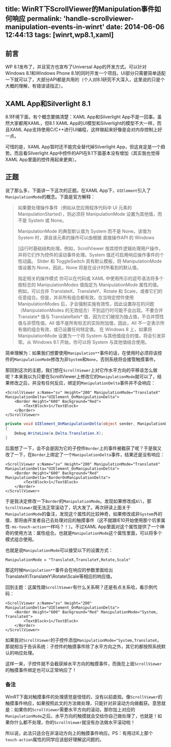 title: WinRT下ScrollViewer的Manipulation事件如何响应
permalink: 'handle-scrollviewer-manipulation-events-in-winrt'
date: 2014-06-06 12:44:13
tags: [winrt,wp8.1,xaml]
---

## 前言

WP 8.1发布了，并且官方也宣布了Universal App的开发方式。可以针对Windows 8.1和Windows Phone 8.1的同时开发一个项目。UI部分只需要简单适配一下就可以了，大部分API都是共用的（个人对8.1研究不大深入，这里说的只是个大概的理解，有错误请指正）。

## XAML App和Silverlight 8.1

8.1环境下面，有个概念要搞清楚：XAML App和Silverlight App不是一回事。虽然大家都用XAML，但8.1 XAML App的UI模型和Silverlight的模型不大一样，而且XAML App支持使用C/C++进行UI编程，这样做起来好像是会对内存控制上好一点。

可惜的是，XAML App暂时还不能完全替代掉Silverlight App，但这肯定是一个趋势。而且看Silverlight App中控件的API在8.1下面基本没有增加（其实我也觉得XAML App里面的控件用起来更爽）。

## 正题

说了那么多，下面讲一下这次的正题。在XAML App下，`UIElement`引入了`ManipulationMode`的概念。下面是官方解释：

> 如果要处理操作事件（例如从您应用程序代码中 UI 元素的 ManipulationStarted），则必须将 ManipulationMode 设置为其他值，而不是 System 或 None。
> 
> ManipulationMode 的典型默认值为 System 而不是 None。该值为 System 时，源自该元素的操作可以由根据 直接操作API 的 Windows 
> 
> ]运行时基础结构处理。例如，ScrollViewer 按其控件逻辑处理用户操作，并将它们作为控件的滚动事件处理。System 值还可启用响应操作事件的个性动画。
> Slider 和 ToggleSwitch 具有默认模板，将 ManipulationMode 值设置为 None，因此，None 将是在设计时所看到的默认值。
> 
> 指定相关的操作模式
> 你可以在代码或 XAML 中使用所示的逗号语法将多个按标志的 ManipulationModes 值指定为 ManipulationMode 属性的值。例如，可以合并 TranslateX、TranslateY、Rotate 和 Scale，或者它们的任意组合。但是，并非所有组合都有效。仅当特定控件使用 ManipulationModes 后，才会强制实施有效性，因此设置存在的问题（ManipulationModes 的无效组合）不到运行时可能不会出现。不要合并 Translate* 值与 TranslateRails* 值，因为它们被视为独占值，不合并惯性值与非惯性值。All 值不是所有标志的实际附加值，因此，All 不一定表示所有值的组合有效，或已设置任何特定值。
在 Windows 8 上，如果将 ManipulationMode 设置为一个将 System 与其他值组合的值，将会引发异常。从 Windows 8.1 开始，你可以将 System 与其他值结合使用。

简单理解为：如果我们想要使用`Manipulation**`事件的话，在使用时必须将该控件的`ManipulationMode`修改为非`System`和`None`，否则系统将会接管触摸事件。

那回到这次的主题，我们想在`ScrollViewer`上对它作水平方向的平移该怎么做呢？本来我以为只要在ScrollViewer上修改它的`ManipulationMode`就可以了，结果修改之后，并没有任何反应，绑定的`ManipulationDelta`事件并不会响应：

``` xaml
<ScrollViewer x:Name="sv" Height="200" ManipulationMode="TranslateX" ManipulationDelta="UIElement_OnManipulationDelta">
    <Border Height="600" Background="Red">
        <TextBlock>1</TextBlock>
    </Border>
</ScrollViewer>
```

```csharp
private void UIElement_OnManipulationDelta(object sender, ManipulationDeltaRoutedEventArgs e)
{
    Debug.WriteLine(e.Delta.Translation.X);
}
```

后面想了一下，会不会是因为它的子控件`Border`上的事件被截获了呢？于是我又改了一下，在`Border`上绑定了一个`ManipulationDelta`事件，结果还是没有响应：

``` xaml
<ScrollViewer x:Name="sv" Height="200" ManipulationMode="TranslateX" ManipulationDelta="UIElement_OnManipulationDelta">
    <Border Height="600" Background="Red" ManipulationDelta="BorderOnManipulationDelta">
        <TextBlock>1</TextBlock>
    </Border>
</ScrollViewer>
```

于是我决定修改一下`Border`的`ManipulationMode`。发现如果修改成`All`，那`ScrollViewer`就无法正常滚动了，坑大发了。再次研读上面关于`ManipulationMode`的备注，发现这个属性的比较神奇，如果修改成非`System`外的值，那将由开发者自己去处理对应的触摸事件（这不就跟IE10开始使用那个坑爹属性`-ms-touch-action`一样吗？！）。不过XAML App里面对这个属性提供了一个神奇的使用方法：属性组合。也就是`ManipulationMode`这个属性里面，可以将多个模式组合使用。

也就是说`ManipulationMode`可以接受以下的设置方式：

```
ManipulationMode = "TranslateX,TranslateY,Rotate,Scale"
```

那这时候`Manipulation**`事件会在响应的参数里面给出TranslateX\TranslateY\Rotate\Scale等相应的响应值。

回到主题：这属性跟`ScrollViewer`有什么关系啊？还是有点关系哈，看示例代码：

``` xaml
<ScrollViewer x:Name="sv" Height="200" ManipulationDelta="UIElement_OnManipulationDelta">
    <Border Height="600" Background="Red" ManipulationMode="System, TranslateX">
        <TextBlock>1</TextBlock>
    </Border>
</ScrollViewer>
```

如果我对`ScrollViewer`的子控件添加`ManipulationMode="System,TranslateX`，那就相当于告诉系统：子控件的触摸事件除了水平方向之外，其它的都按照系统默认的响应处理。

这样一来，子控件就不会截获掉水平方向的触摸事件，而我在上层`ScrollViewer`的触摸事件绑定也可以正常响应了！

### 备注

WinRT下面对触摸事件的处理感觉是怪怪的，没有以前直观。像`ScrollViewer`的触摸事件响应，如果按照此文的方法做处理，只能针对非滚动方向做截获。意思就是：如果你的`ScrollViewer`需要水平方向的滚动，那你加上对应的`ManipulationMode`之后，水平方向的触摸就会交给你自己做处理了，也就是！如果你什么都不处理，你的`ScrollViewer`就没有办法做水平滚动啦！

所以说，此法只适合在非滚动方向上的触摸事件响应。PS：有用过IE上那个`touch-action`属性的同学应该挺好理解这问题的。